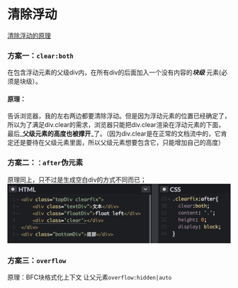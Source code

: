 # 清除浮动
[清除浮动的原理](https://codepen.io/singsingasong/pen/GXejMP?editors=1100)

###  方案一：`clear:both`
在包含浮动元素的父级div内，在所有div的后面加入一个没有内容的***块级*** 元素(必须是块级）。

#### 原理：
告诉浏览器，我的左右两边都要清除浮动。但是因为浮动元素的位置已经确定了，所以为了满足div.clear的需求，浏览器只能把div.clear渲染在浮动元素的下面，最后_**父级元素的高度也被撑开**_了。（因为div.clear是在正常的文档流中的，它肯定还是要待在父级元素里面，所以父级元素想要包含它，只能增加自己的高度）

### 方案二：`：after`伪元素
原理同上，只不过是生成空白div的方式不同而已；
![-w703](media/15375198132528.jpg)
### 方案三：`overflow`
原理：BFC块格式化上下文
让父元素`overflow:hidden|auto`